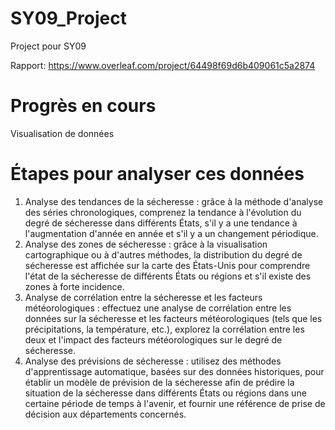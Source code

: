 # SY09_Project
Project pour SY09

Rapport: https://www.overleaf.com/project/64498f69d6b409061c5a2874
# Progrès en cours
Visualisation de données
# Étapes pour analyser ces données
1. Analyse des tendances de la sécheresse : grâce à la méthode d'analyse des séries chronologiques, comprenez la tendance à l'évolution du degré de sécheresse dans différents États, s'il y a une tendance à l'augmentation d'année en année et s'il y a un changement périodique.
2. Analyse des zones de sécheresse : grâce à la visualisation cartographique ou à d'autres méthodes, la distribution du degré de sécheresse est affichée sur la carte des États-Unis pour comprendre l'état de la sécheresse de différents États ou régions et s'il existe des zones à forte incidence.
3. Analyse de corrélation entre la sécheresse et les facteurs météorologiques : effectuez une analyse de corrélation entre les données sur la sécheresse et les facteurs météorologiques (tels que les précipitations, la température, etc.), explorez la corrélation entre les deux et l'impact des facteurs météorologiques sur le degré de sécheresse.
4. Analyse des prévisions de sécheresse : utilisez des méthodes d'apprentissage automatique, basées sur des données historiques, pour établir un modèle de prévision de la sécheresse afin de prédire la situation de la sécheresse dans différents États ou régions dans une certaine période de temps à l'avenir, et fournir une référence de prise de décision aux départements concernés.
